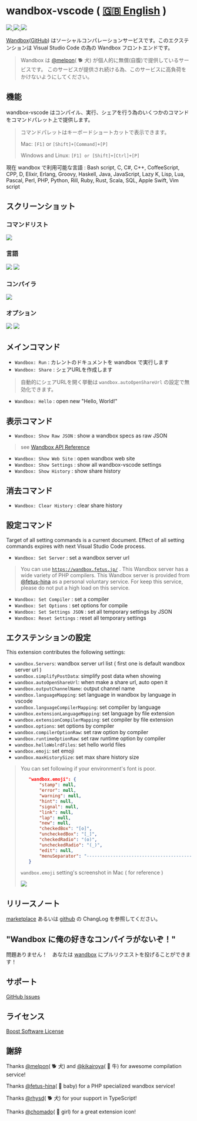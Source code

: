 # wandbox-vscode ( [🇬🇧 English](https://github.com/wraith13/wandbox-vscode/blob/master/README.md) )
[![](http://vsmarketplacebadge.apphb.com/version/wraith13.wandbox-vscode.svg) ![](http://vsmarketplacebadge.apphb.com/installs/wraith13.wandbox-vscode.svg) ![](http://vsmarketplacebadge.apphb.com/rating/wraith13.wandbox-vscode.svg)](https://marketplace.visualstudio.com/items?itemName=wraith13.wandbox-vscode)

[Wandbox](http://melpon.org/wandbox)([GitHub](https://github.com/melpon/wandbox/)) はソーシャルコンパレーションサービスです。このエクステンションは Visual Studio Code の為の Wandbox フロントエンドです。

> Wandbox は [@melpon](https://github.com/melpon)( 🐕 犬) が個人的に無償(自腹)で提供しているサービスです。
> このサービスが提供され続ける為、このサービスに高負荷をかけないようにしてください。

## 機能

wandbox-vscode はコンパイル、実行、シェアを行う為のいくつかのコマンドをコマンドパレット上で提供します。

> コマンドパレットはキーボードショートカットで表示できます。
>
> Mac: `[F1]` or `[Shift]+[Command]+[P]`
>
> Windows and Linux: `[F1] or [Shift]+[Ctrl]+[P]`

現在 wandbox で利用可能な言語 :
Bash script, C, C#, C++, CoffeeScript, CPP, D, Elixir, Erlang, Groovy, Haskell, Java, JavaScript, Lazy K, Lisp, Lua, Pascal, Perl, PHP, Python, Rill, Ruby, Rust, Scala, SQL, Apple Swift, Vim script

## スクリーンショット

### コマンドリスト
![](https://wraith13.github.io/wandbox-vscode/screenshots/command.list.png)

### 言語
![](https://wraith13.github.io/wandbox-vscode/screenshots/languages.png)
![](https://wraith13.github.io/wandbox-vscode/screenshots/languages2.png)

### コンパイラ
![](https://wraith13.github.io/wandbox-vscode/screenshots/compilers.png)

### オプション
![](https://wraith13.github.io/wandbox-vscode/screenshots/options.png)
![](https://wraith13.github.io/wandbox-vscode/screenshots/options2.png)

## メインコマンド

* `Wandbox: Run` : カレントのドキュメントを wandbox で実行します
* `Wandbox: Share` : シェアURLを作成します

> 自動的にシェアURLを開く挙動は `wandbox.autoOpenShareUrl` の設定で無効化できます。

* `Wandbox: Hello` : open new "Hello, World!"

## 表示コマンド

* `Wandbox: Show Raw JSON` : show a wandbox specs as raw JSON

> see [Wandbox API Reference](https://github.com/melpon/wandbox/blob/master/kennel2/API.rst)

* `Wandbox: Show Web Site` : open wandbox web site
* `Wandbox: Show Settings` : show all wandbox-vscode settings
* `Wandbox: Show History` : show share history

## 消去コマンド

* `Wandbox: Clear History` : clear share history

## 設定コマンド

Target of all setting commands is a current document.
Effect of all setting commands expires with next Visual Studio Code process.

* `Wandbox: Set Server` : set a wandbox server url

> You can use [`https://wandbox.fetus.jp/`](https://wandbox.fetus.jp/) . This Wandbox server has a wide variety of PHP compilers.
> This Wandbox server is provided from [@fetus-hina](https://github.com/fetus-hina) as a personal voluntary service.
> For keep this service, please do not put a high load on this service.

* `Wandbox: Set Compiler` : set a compiler 
* `Wandbox: Set Options` : set options for compile
* `Wandbox: Set Settings JSON` : set all temporary settings by JSON
* `Wandbox: Reset Settings` : reset all temporary settings


## エクステンションの設定

This extension contributes the following settings:

* `wandbox.Servers`: wandbox server url list ( first one is default wandbox server url )
* `wandbox.simplifyPostData`: simplify post data when showing
* `wandbox.autoOpenShareUrl`: when make a share url, auto open it
* `wandbox.outputChannelName`: output channel name
* `wandbox.languageMapping`: set language in wandbox by language in vscode
* `wandbox.languageCompilerMapping`: set compiler by language
* `wandbox.extensionLanguageMapping`: set language by file extension
* `wandbox.extensionCompilerMapping`: set compiler by file extension
* `wandbox.options`: set options by compiler
* `wandbox.compilerOptionRaw`: set raw option by compiler
* `wandbox.runtimeOptionRaw`: set raw runtime option by compiler
* `wandbox.helloWolrdFiles`: set hello world files
* `wandbox.emoji`: set emoji
* `wandbox.maxHistorySize`: set max share history size

> You can set following if your environment's font is poor.
>```json
>    "wandbox.emoji": {
>        "stamp": null,
>        "error": null,
>        "warning": null,
>        "hint": null,
>        "signal": null,
>        "link": null,
>        "lap": null,
>        "new": null,
>        "checkedBox": "[o]",
>        "uncheckedBox": "[_]",
>        "checkedRadio": "(o)",
>        "uncheckedRadio": "(_)",
>        "edit": null,
>        "menuSeparator": "---------------------------------------------"
>    }
>```
>
> `wandbox.emoji` setting's screenshot in Mac ( for reference )
>
> ![](https://wraith13.github.io/wandbox-vscode/screenshots/emoji.png?!)

## リリースノート

[marketplace](https://marketplace.visualstudio.com/items/wraith13.wandbox-vscode/changelog) あるいは [github](https://github.com/wraith13/wandbox-vscode/blob/master/CHANGELOG.md) の ChangLog を参照してください。


## "Wandbox に俺の好きなコンパイラがないぞ！"

問題ありません！　あなたは [wandbox](https://github.com/melpon/wandbox/) にプルリクエストを投げることができます！

## サポート

[GitHub Issues](https://github.com/wraith13/wandbox-vscode/issues)

## ライセンス

[Boost Software License](https://github.com/wraith13/wandbox-vscode/blob/master/LICENSE_1_0.txt)

## 謝辞

Thanks [@melpon](https://github.com/melpon)( 🐕 犬) and [@kikairoya](https://github.com/kikairoya)( 🐂 牛) for awesome compilation service!

Thanks [@fetus-hina](https://github.com/fetus-hina)( 👶 baby) for a PHP specialized wandbox service!

Thanks [@rhysd](https://github.com/rhysd)( 🐕 犬) for your support in TypeScript!

Thanks [@chomado](https://github.com/chomado)( 👧 girl) for a great extension icon!
